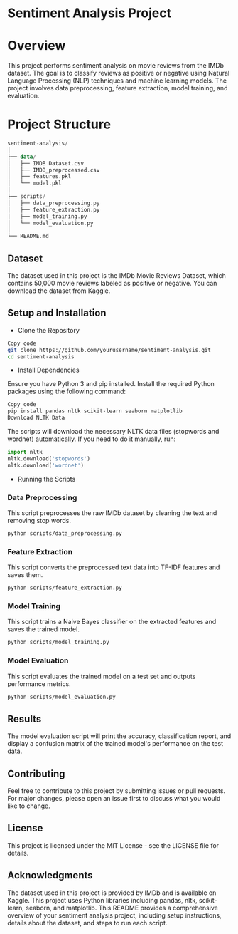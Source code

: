 # Sentiment Analysis Project
# Overview
This project performs sentiment analysis on movie reviews from the IMDb dataset. The goal is to classify reviews as positive or negative using Natural Language Processing (NLP) techniques and machine learning models. The project involves data preprocessing, feature extraction, model training, and evaluation.

# Project Structure
```kotlin
sentiment-analysis/
│
├── data/
│   ├── IMDB Dataset.csv
│   ├── IMDB_preprocessed.csv
│   ├── features.pkl
│   └── model.pkl
│
├── scripts/
│   ├── data_preprocessing.py
│   ├── feature_extraction.py
│   ├── model_training.py
│   └── model_evaluation.py
│
└── README.md
```
## Dataset
The dataset used in this project is the IMDb Movie Reviews Dataset, which contains 50,000 movie reviews labeled as positive or negative. You can download the dataset from Kaggle.

## Setup and Installation
- Clone the Repository
```bash
Copy code
git clone https://github.com/yourusername/sentiment-analysis.git
cd sentiment-analysis
```

- Install Dependencies

Ensure you have Python 3 and pip installed. Install the required Python packages using the following command:

```bash
Copy code
pip install pandas nltk scikit-learn seaborn matplotlib
Download NLTK Data
```

The scripts will download the necessary NLTK data files (stopwords and wordnet) automatically. If you need to do it manually, run:

```python
import nltk
nltk.download('stopwords')
nltk.download('wordnet')
```
- Running the Scripts
### Data Preprocessing
This script preprocesses the raw IMDb dataset by cleaning the text and removing stop words.

```bash
python scripts/data_preprocessing.py
```
### Feature Extraction
This script converts the preprocessed text data into TF-IDF features and saves them.
```bash
python scripts/feature_extraction.py
```

### Model Training
This script trains a Naive Bayes classifier on the extracted features and saves the trained model.

```bash
python scripts/model_training.py
```

### Model Evaluation
This script evaluates the trained model on a test set and outputs performance metrics.

```bash
python scripts/model_evaluation.py
```

## Results
The model evaluation script will print the accuracy, classification report, and display a confusion matrix of the trained model's performance on the test data.

## Contributing
Feel free to contribute to this project by submitting issues or pull requests. For major changes, please open an issue first to discuss what you would like to change.

## License
This project is licensed under the MIT License - see the LICENSE file for details.

## Acknowledgments
The dataset used in this project is provided by IMDb and is available on Kaggle.
This project uses Python libraries including pandas, nltk, scikit-learn, seaborn, and matplotlib.
This README provides a comprehensive overview of your sentiment analysis project, including setup instructions, details about the dataset, and steps to run each script.





